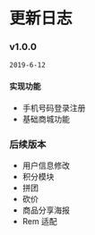 # 更新日志
### v1.0.0
`2019-6-12`

#### 实现功能
- 手机号码登录注册
- 基础商城功能

### 后续版本
- 用户信息修改
- 积分模块
- 拼团
- 砍价
- 商品分享海报
- Rem 适配
